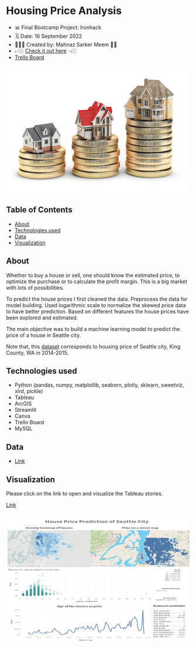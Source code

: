 # Housing Price Analysis
- 📊 Final Bootcamp Project: Ironhack
- 🗓 Date: 16 September 2022
- 👩🏽‍💻 Created by: Mahnaz Sarker Meem 👋🏼
- 👉🏼  [Check it out here](https://public.tableau.com/app/profile/mahnaz.sarker.meem/viz/Housing_Price_Analysis/Dashboard1) 👈🏼
- [Trello Board](https://trello.com/b/mDTcWUAC/finalbootcampproject)

<img src="visualization/open_image.jpg" width="600" height="350">

## Table of Contents
- [About](#about)
- [Technologies used](#technologies-used)
- [Data](#dataset)
- [Visualization](#visualization)


## About
Whether to buy a house or sell, one should know the estimated price, to optimize the purchase or to calculate the profit margin. This is a big market with lots of possibilities.

To predict the house prices I first cleaned the data. Preprocess the data for model building. Used logarithmic scale to normalize the skewed price data to have better prediction. Based on different features the house prices have been explored and estimated.

The main objective was to build a machine learning model to predict the price of a house in Seattle city.

Note that, this [dataset](https://github.com/Mahnaz-Meem/Housing_price_prediction_ironhack/tree/main/data/raw) corresponds to housing price of Seattle city, King County, WA in 2014-2015. 


## Technologies used
* Python (pandas, numpy, matplotlib, seaborn, plotly, sklearn, sweetviz, xlrd, pickle)
* Tableau
* ArcGIS
* Streamlit
* Canva
* Trello Board
* MySQL

## Data
- [Link](https://github.com/Mahnaz-Meem/Housing_price_prediction_ironhack/tree/main/data/raw)

## Visualization

Please click on the link to open and visualize the Tableau stories.

[Link](https://public.tableau.com/app/profile/mahnaz.sarker.meem/viz/housing_price_16633192492690/House_price_dashboard)

<img src="visualization/House_price_dashboard.png" width="600" height="350">
